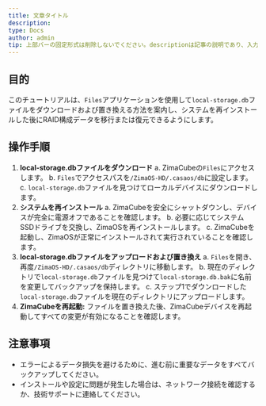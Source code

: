 ```yaml
---
title: 文章タイトル
description: 
type: Docs
author: admin
tip: 上部バーの固定形式は削除しないでください。descriptionは記事の説明であり、入力しない場合は内容の最初の段落の文字が切り取られます。
---
```

## 目的
このチュートリアルは、`Files`アプリケーションを使用して`local-storage.db`ファイルをダウンロードおよび置き換える方法を案内し、システムを再インストールした後にRAID構成データを移行または復元できるようにします。
## 操作手順
1. **local-storage.dbファイルをダウンロード**
  a. ZimaCubeの`Files`にアクセスします。
  b. `Files`でアクセスパスを`/ZimaOS-HD/.casaos/db`に設定します。
  c. `local-storage.db`ファイルを見つけてローカルデバイスにダウンロードします。
2. **システムを再インストール**
  a. ZimaCubeを安全にシャットダウンし、デバイスが完全に電源オフであることを確認します。
  b. 必要に応じてシステムSSDドライブを交換し、ZimaOSを再インストールします。
  c. ZimaCubeを起動し、ZimaOSが正常にインストールされて実行されていることを確認します。
3. **local-storage.dbファイルをアップロードおよび置き換え**
  a. `Files`を開き、再度`/ZimaOS-HD/.casaos/db`ディレクトリに移動します。
  b. 現在のディレクトリで`local-storage.db`ファイルを見つけて`local-storage.db.bak`に名前を変更してバックアップを保持します。
  c. ステップ1でダウンロードした`local-storage.db`ファイルを現在のディレクトリにアップロードします。
4. **ZimaCubeを再起動:**
  ファイルを置き換えた後、ZimaCubeデバイスを再起動してすべての変更が有効になることを確認します。
## 注意事項
- エラーによるデータ損失を避けるために、進む前に重要なデータをすべてバックアップしてください。
- インストールや設定に問題が発生した場合は、ネットワーク接続を確認するか、技術サポートに連絡してください。